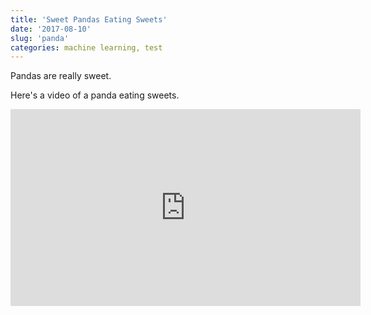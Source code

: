```yaml
---
title: 'Sweet Pandas Eating Sweets'
date: '2017-08-10'
slug: 'panda'
categories: machine learning, test
---
```


Pandas are really sweet.

Here's a video of a panda eating sweets.

<iframe width="560" height="315" src="https://www.youtube.com/embed/4n0xNbfJLR8" frameborder="0" allowfullscreen></iframe>
